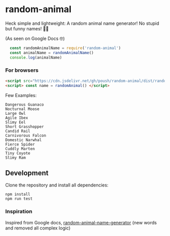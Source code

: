 # random-animal

Heck simple and lightweight: A random animal name generator! No stupid but funny names! 🤷‍♂️

(As seen on Google Docs 🤓)

```js
  const randomAnimalName = require('random-animal')
  const animalName = randomAnimalName()
  console.log(animalName)
```

### For browsers
```html
<script src="https://cdn.jsdelivr.net/gh/poush/random-animal/dist/random-animal.min.js"></script>
<script> const name = randomAnimal() </script>
```

Few Examples:

```
Dangerous Guanaco
Nocturnal Moose
Large Owl
Agile Ibex
Slimy Eel
Short Grasshopper
Candid Rail
Carnivorous Falcon
Domestic Narwhal
Fierce Spider
Cuddly Marten
Tiny Coyote
Slimy Ram
```

## Development

Clone the repository and install all dependencies:

```
npm install
npm run test
```

### Inspiration
Inspired from Google docs, [random-animal-name-generator](https://github.com/adzialocha/random-animal-name-generator) (new words and removed all complex logic)
